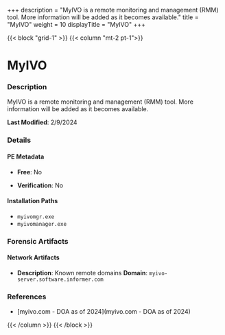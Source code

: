 +++
description = "MyIVO is a remote monitoring and management (RMM) tool. More information will be added as it becomes available."
title = "MyIVO"
weight = 10
displayTitle = "MyIVO"
+++


{{< block "grid-1" >}}
{{< column "mt-2 pt-1">}}

# MyIVO


### Description

MyIVO is a remote monitoring and management (RMM) tool. More information will be added as it becomes available.



**Last Modified**: 2/9/2024

### Details


#### PE Metadata


- **Free**: No

- **Verification**: No




#### Installation Paths
- `myivomgr.exe`
- `myivomanager.exe`

### Forensic Artifacts




#### Network Artifacts

- **Description**: Known remote domains
  **Domain**: `myivo-server.software.informer.com`





### References
- [myivo.com - DOA as of 2024](myivo.com - DOA as of 2024)



{{< /column >}}
{{< /block >}}
